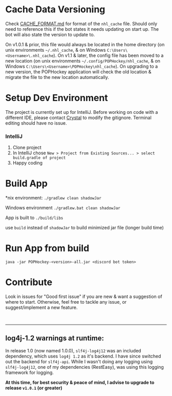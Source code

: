 

# Cache Data Versioning
Check [CACHE_FORMAT.md](https://github.com/CrystalSpore/POPHockey/blob/main/CACHE_FORMAT.md) for format of the `nhl_cache` file. Should only need to reference this if the bot states it needs updating on start up. The bot will also state the version to update to.

On v1.0.1 & prior, this file would always be located in the home directory (on unix environments `~/.nhl_cache`, & on Windows `C:\Users\<Username>\.nhl_cache`). On v1.1 & later, the config file has been moved to a new location (on unix environments `~/.config/POPHockey/nhl_cache`, & on Windows `C:\Users\<Username>\POPHockey\nhl_cache`). On upgrading to a new version, the POPHockey application will check the old location & migrate the file to the new location automatically.

# Setup Dev Environment
The project is currently set up for IntelliJ. Before working on code with a different IDE, please contact [Crystal](https://github.com/CrystalSpore) to modify the gitignore. Terminal editing should have no issue.

### IntelliJ
1) Clone project
2) In IntelliJ chose `New > Project from Existing Sources... > select build.gradle of project`
3) Happy coding

# Build App
*nix environment: `./gradlew clean shadowJar`

Windows environment `./gradlew.bat clean shadowJar`

App is built to `./build/libs`

use `build` instead of `shadowJar` to build minimized jar file (longer build time)

# Run App from build
`java -jar POPHockey-<version>-all.jar <discord bot token>`

# Contribute
Look in issues for "Good first issue" if you are new & want a suggestion of where to start. Otherwise, feel free to tackle any issue, or suggest/implement a new feature.

<br/>

-------

## log4j-1.2 warnings at runtime:

In release 1.0 (now named 1.0.0), `slf4j-log4j12` was an included dependency, which uses `log4j 1.2` as it's backend. I have since switched out the backend for `slf4j-api`. While I wasn't doing any logging using `slf4j-log4j12`, one of my dependencies (RestEasy), was using this logging framework for logging.

**At this time, for best security & peace of mind, I advise to upgrade to release `v1.0.1` (or greater)**

